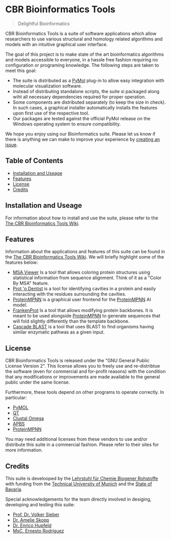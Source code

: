 # CBR Bioinformatics Tools
> Delightful Bioinformatics

CBR Bioinformatics Tools is a suite of software applications which allow researchers to use various structural and homology related algorithms and models with an intuitive graphical user interface.

The goal of this project is to make state of the art bioinformatics algorithms and models accessible to everyone, in a hassle free fashion requiring no configuration or programing knowledge. The following steps are taken to meet this goal:

* The suite is distributed as a [PyMol](https://pymol.org/2/) plug-in to allow easy integration with molecular visualization software.
* Instead of distributing standalone scripts, the suite si packaged along wiht all necessary dependencies required for proper operation.
* Some components are distributed separately (to keep the size in check). In such cases, a graphical installer automatically installs the features upon first use of the respective tool.
* Our packages are tested against the official PyMol release on the Windows operating system to ensure compatibility.

We hope you enjoy using our Bioinformatics suite. Please let us know if there is anything we can make to improve your experience by [creating an issue](https://github.com/TUM-CBR/pymol-plugins/issues).

## Table of Contents
- [Installation and Useage](#installation-and-useage)
- [Features](#features)
- [License](#license)
- [Credits](#credits)

## Installation and Useage

For information about how to install and use the suite, please refer to the [The CBR Bioinformatics Tools Wiki](https://github.com/TUM-CBR/pymol-plugins/wiki).

## Features

Information about the applications and features of this suite can be found in the [The CBR Bioinformatics Tools Wiki](https://github.com/TUM-CBR/pymol-plugins/wiki). We will briefly highlight some of the features below:

* [MSA Viewer](https://github.com/TUM-CBR/pymol-plugins/wiki/MSA-Viewer) Is a tool that allows coloring protein structures using statistical information from sequence alignment. Think of it as a "Color By MSA" feature.
* [Prot 'o Dentist](https://github.com/TUM-CBR/pymol-plugins/wiki/Prot-o'-Dentist) is a tool for identifying cavities in a protein and easily interacting with the residues surrounding the cavities.
* [ProteinMPNN](https://github.com/TUM-CBR/pymol-plugins/wiki/ProteinMPNN) is a graphical user frontend for the [ProteinMPNN](https://github.com/dauparas/ProteinMPNN) AI model.
* [FrankenProt](https://github.com/TUM-CBR/pymol-plugins/wiki/FrankenProt) Is a tool that allows modifying protein backbones. It is meant to be used alongside [ProteinMPNN](https://github.com/dauparas/ProteinMPNN) to generate sequences that will fold slightly differently than the template backbone.
* [Cascade BLAST](https://github.com/TUM-CBR/pymol-plugins/wiki/Cascade-BLAST) is a tool that uses BLAST to find organisms having similar enzymatic pathwas as a given input.

## License

CBR Bioinformatics Tools is released under the "GNU General Public License Version 2". This license allows you to freely use and re-distribtue the software (even for commercial and for-profit reasons) with the condition that any modifications or improvements are made available to the general public under the same license.

Furthermore, these tools depend on other programs to operate correctly. In particular:

* [PyMOL](https://pymol.org/2/)
* [QT](https://www.qt.io/product)
* [Clustal Omega](http://www.clustal.org/clustal2/)
* [APBS](https://apbs.readthedocs.io/en/latest/)
* [ProteinMPNN](https://github.com/dauparas/ProteinMPNN)

You may need additional licenses from these vendors to use and/or distribute this suite in a commercial fashion. Please refer to their sites for more information.

## Credits

This suite is develooped by the [Lehrstuhl für Chemie Biogener Rohstoffe](https://cbr.cs.tum.de/) with funding from the [Technical University of Munich](https://www.tum.de/) and the [State of Bavaria](https://www.bayern.de/).

Special acknowledgements for the team directly involved in desiging, developing and testing this suite:
* [Prof. Dr. Volker Sieber](https://cbr.cs.tum.de/team/volker-sieber/)
* [Dr. Amelie Skopp](https://cbr.cs.tum.de/team/amelie-skopp-dr/)
* [Dr. Enrico Hupfeld](https://cbr.cs.tum.de/team/enrico-hupfeld/)
* [MsC. Ernesto Rodriguez](https://github.com/netogallo)